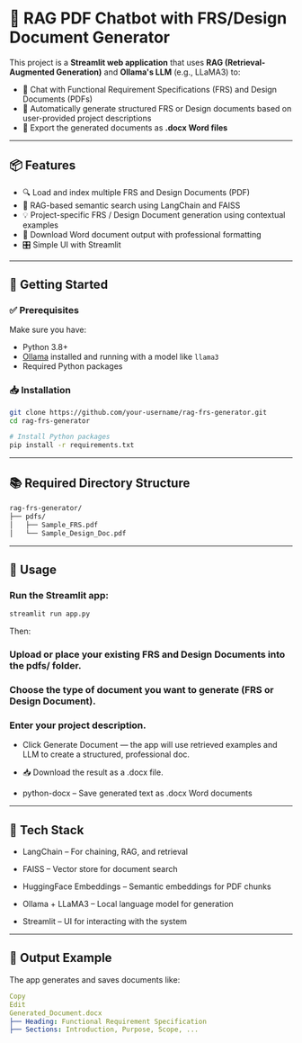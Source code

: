 # 🤖 RAG PDF Chatbot with FRS/Design Document Generator

This project is a **Streamlit web application** that uses **RAG (Retrieval-Augmented Generation)** and **Ollama's LLM** (e.g., LLaMA3) to:

- 💬 Chat with Functional Requirement Specifications (FRS) and Design Documents (PDFs)
- 📄 Automatically generate structured FRS or Design documents based on user-provided project descriptions
- 📁 Export the generated documents as **.docx Word files**

---

## 📦 Features

- 🔍 Load and index multiple FRS and Design Documents (PDF)
- 🧠 RAG-based semantic search using LangChain and FAISS
- 💡 Project-specific FRS / Design Document generation using contextual examples
- 📄 Download Word document output with professional formatting
- 🎛️ Simple UI with Streamlit

---

## 🚀 Getting Started

### ✅ Prerequisites

Make sure you have:

- Python 3.8+
- [Ollama](https://ollama.com/) installed and running with a model like `llama3`
- Required Python packages

### 📥 Installation

```bash
git clone https://github.com/your-username/rag-frs-generator.git
cd rag-frs-generator

# Install Python packages
pip install -r requirements.txt
```
---

## 📚 Required Directory Structure
```bash
rag-frs-generator/
├── pdfs/
│   ├── Sample_FRS.pdf
│   └── Sample_Design_Doc.pdf
```
---

## 🧠 Usage
### Run the Streamlit app:
```bash
streamlit run app.py
```

Then:

### Upload or place your existing FRS and Design Documents into the pdfs/ folder.

### Choose the type of document you want to generate (FRS or Design Document).

### Enter your project description.

- Click Generate Document — the app will use retrieved examples and LLM to create a structured, professional doc.

- 📥 Download the result as a .docx file.

- python-docx – Save generated text as .docx Word documents
---
## 🧰 Tech Stack

- LangChain – For chaining, RAG, and retrieval

- FAISS – Vector store for document search

- HuggingFace Embeddings – Semantic embeddings for PDF chunks

- Ollama + LLaMA3 – Local language model for generation

- Streamlit – UI for interacting with the system

---

## 📂 Output Example

The app generates and saves documents like:

```yaml
Copy
Edit
Generated_Document.docx
├── Heading: Functional Requirement Specification
├── Sections: Introduction, Purpose, Scope, ...

```

